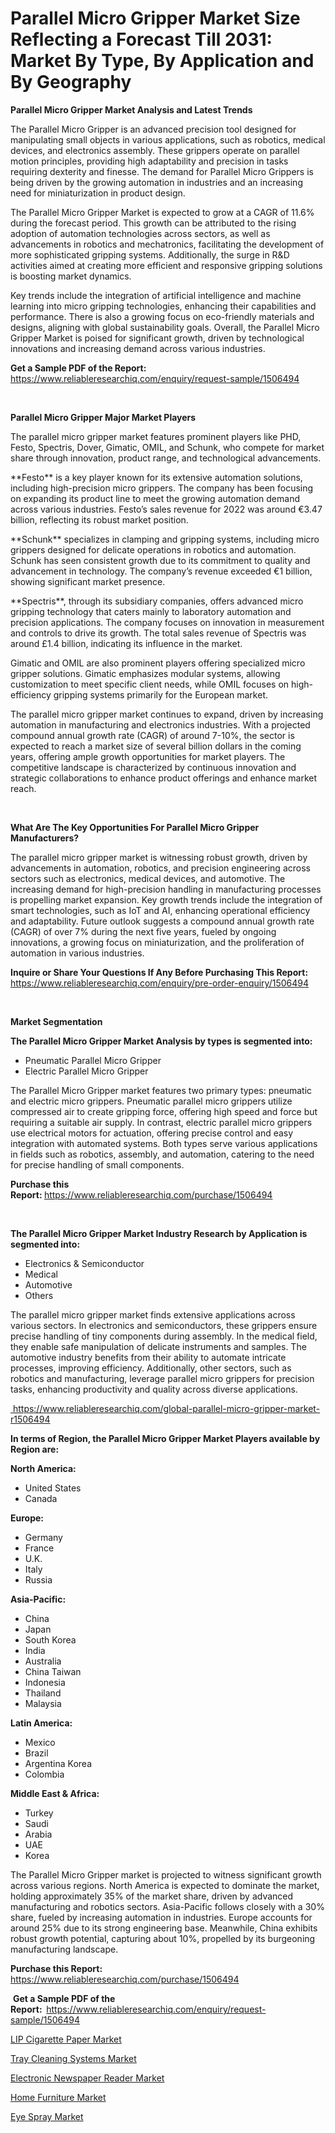 <p><h1>Parallel Micro Gripper Market Size Reflecting a Forecast Till 2031: Market By Type, By Application and By Geography</h1></p><p><strong>Parallel Micro Gripper Market Analysis and Latest Trends</strong></p>
<p><p>The Parallel Micro Gripper is an advanced precision tool designed for manipulating small objects in various applications, such as robotics, medical devices, and electronics assembly. These grippers operate on parallel motion principles, providing high adaptability and precision in tasks requiring dexterity and finesse. The demand for Parallel Micro Grippers is being driven by the growing automation in industries and an increasing need for miniaturization in product design.</p><p>The Parallel Micro Gripper Market is expected to grow at a CAGR of 11.6% during the forecast period. This growth can be attributed to the rising adoption of automation technologies across sectors, as well as advancements in robotics and mechatronics, facilitating the development of more sophisticated gripping systems. Additionally, the surge in R&D activities aimed at creating more efficient and responsive gripping solutions is boosting market dynamics. </p><p>Key trends include the integration of artificial intelligence and machine learning into micro gripping technologies, enhancing their capabilities and performance. There is also a growing focus on eco-friendly materials and designs, aligning with global sustainability goals. Overall, the Parallel Micro Gripper Market is poised for significant growth, driven by technological innovations and increasing demand across various industries.</p></p>
<p><strong>Get a Sample PDF of the Report:&nbsp;</strong> <a href="https://www.reliableresearchiq.com/enquiry/request-sample/1506494">https://www.reliableresearchiq.com/enquiry/request-sample/1506494</a></p>
<p>&nbsp;</p>
<p><strong>Parallel Micro Gripper Major Market Players</strong></p>
<p><p>The parallel micro gripper market features prominent players like PHD, Festo, Spectris, Dover, Gimatic, OMIL, and Schunk, who compete for market share through innovation, product range, and technological advancements.</p><p>**Festo** is a key player known for its extensive automation solutions, including high-precision micro grippers. The company has been focusing on expanding its product line to meet the growing automation demand across various industries. Festo’s sales revenue for 2022 was around €3.47 billion, reflecting its robust market position.</p><p>**Schunk** specializes in clamping and gripping systems, including micro grippers designed for delicate operations in robotics and automation. Schunk has seen consistent growth due to its commitment to quality and advancement in technology. The company’s revenue exceeded €1 billion, showing significant market presence.</p><p>**Spectris**, through its subsidiary companies, offers advanced micro gripping technology that caters mainly to laboratory automation and precision applications. The company focuses on innovation in measurement and controls to drive its growth. The total sales revenue of Spectris was around £1.4 billion, indicating its influence in the market.</p><p>Gimatic and OMIL are also prominent players offering specialized micro gripper solutions. Gimatic emphasizes modular systems, allowing customization to meet specific client needs, while OMIL focuses on high-efficiency gripping systems primarily for the European market.</p><p>The parallel micro gripper market continues to expand, driven by increasing automation in manufacturing and electronics industries. With a projected compound annual growth rate (CAGR) of around 7-10%, the sector is expected to reach a market size of several billion dollars in the coming years, offering ample growth opportunities for market players. The competitive landscape is characterized by continuous innovation and strategic collaborations to enhance product offerings and enhance market reach.</p></p>
<p>&nbsp;</p>
<p><strong>What Are The Key Opportunities For Parallel Micro Gripper Manufacturers?</strong></p>
<p><p>The parallel micro gripper market is witnessing robust growth, driven by advancements in automation, robotics, and precision engineering across sectors such as electronics, medical devices, and automotive. The increasing demand for high-precision handling in manufacturing processes is propelling market expansion. Key growth trends include the integration of smart technologies, such as IoT and AI, enhancing operational efficiency and adaptability. Future outlook suggests a compound annual growth rate (CAGR) of over 7% during the next five years, fueled by ongoing innovations, a growing focus on miniaturization, and the proliferation of automation in various industries.</p></p>
<p><strong>Inquire or Share Your Questions If Any Before Purchasing This Report:</strong> <a href="https://www.reliableresearchiq.com/enquiry/pre-order-enquiry/1506494">https://www.reliableresearchiq.com/enquiry/pre-order-enquiry/1506494</a></p>
<p>&nbsp;</p>
<p><strong>Market Segmentation</strong></p>
<p><strong>The Parallel Micro Gripper Market Analysis by types is segmented into:</strong></p>
<p><ul><li>Pneumatic Parallel Micro Gripper</li><li>Electric Parallel Micro Gripper</li></ul></p>
<p><p>The Parallel Micro Gripper market features two primary types: pneumatic and electric micro grippers. Pneumatic parallel micro grippers utilize compressed air to create gripping force, offering high speed and force but requiring a suitable air supply. In contrast, electric parallel micro grippers use electrical motors for actuation, offering precise control and easy integration with automated systems. Both types serve various applications in fields such as robotics, assembly, and automation, catering to the need for precise handling of small components.</p></p>
<p><strong>Purchase this Report:&nbsp;</strong><a href="https://www.reliableresearchiq.com/purchase/1506494">https://www.reliableresearchiq.com/purchase/1506494</a></p>
<p>&nbsp;</p>
<p><strong>The Parallel Micro Gripper Market Industry Research by Application is segmented into:</strong></p>
<p><ul><li>Electronics & Semiconductor</li><li>Medical</li><li>Automotive</li><li>Others</li></ul></p>
<p><p>The parallel micro gripper market finds extensive applications across various sectors. In electronics and semiconductors, these grippers ensure precise handling of tiny components during assembly. In the medical field, they enable safe manipulation of delicate instruments and samples. The automotive industry benefits from their ability to automate intricate processes, improving efficiency. Additionally, other sectors, such as robotics and manufacturing, leverage parallel micro grippers for precision tasks, enhancing productivity and quality across diverse applications.</p></p>
<p><a href="https://www.reliableresearchiq.com/global-parallel-micro-gripper-market-r1506494">&nbsp;https://www.reliableresearchiq.com/global-parallel-micro-gripper-market-r1506494</a></p>
<p><strong>In terms of Region, the Parallel Micro Gripper Market Players available by Region are:</strong></p>
<p>
    <p> <strong> North America: </strong>
        <ul>
            <li>United States</li>
            <li>Canada</li>
        </ul>
        </p> 
    <p> <strong> Europe: </strong>
        <ul>
            <li>Germany</li>
            <li>France</li>
            <li>U.K.</li>
            <li>Italy</li>
            <li>Russia</li>
        </ul>
        </p> 
    <p> <strong> Asia-Pacific: </strong>
        <ul>
            <li>China</li>
            <li>Japan</li>
            <li>South Korea</li>
            <li>India</li>
            <li>Australia</li>
            <li>China Taiwan</li>
            <li>Indonesia</li>
            <li>Thailand</li>
            <li>Malaysia</li>
        </ul>
        </p> 
    <p> <strong> Latin America: </strong>
        <ul>
            <li>Mexico</li>
            <li>Brazil</li>
            <li>Argentina Korea</li>
            <li>Colombia</li>
        </ul>
        </p> 
    <p> <strong> Middle East & Africa: </strong>
        <ul>
            <li>Turkey</li>
            <li>Saudi</li>
            <li>Arabia</li>
            <li>UAE</li>
            <li>Korea</li>
        </ul>
    </p>
    </p>
<p><p>The Parallel Micro Gripper market is projected to witness significant growth across various regions. North America is expected to dominate the market, holding approximately 35% of the market share, driven by advanced manufacturing and robotics sectors. Asia-Pacific follows closely with a 30% share, fueled by increasing automation in industries. Europe accounts for around 25% due to its strong engineering base. Meanwhile, China exhibits robust growth potential, capturing about 10%, propelled by its burgeoning manufacturing landscape.</p></p>
<p><strong>Purchase this Report: </strong><a href="https://www.reliableresearchiq.com/purchase/1506494">https://www.reliableresearchiq.com/purchase/1506494</a></p>
<p>&nbsp;<strong>Get a Sample PDF of the Report:&nbsp;&nbsp;</strong><a href="https://www.reliableresearchiq.com/enquiry/request-sample/1506494">https://www.reliableresearchiq.com/enquiry/request-sample/1506494</a></p>
<p><strong></strong></p>
<p><p><a href="https://medium.com/@horacetkejs/lip-cigarette-paper-market-share-size-trends-industry-analysis-report-by-application-fb2788415d9c">LIP Cigarette Paper Market</a></p><p><a href="https://medium.com/@anilabrahimi1980/global-tray-cleaning-systems-market-opportunities-and-market-challenges-2024-2031-b0b04df2390b">Tray Cleaning Systems Market</a></p><p><a href="https://issuu.com/reportprime-2/docs/electronic-newspaper-reader-market-_4e9f6d5eb18267">Electronic Newspaper Reader Market</a></p><p><a href="https://www.linkedin.com/pulse/evaluating-global-home-furniture-market-trends-growth-a4g6e?trackingId=OEmkBVO6TaSISZqRGI%2F%2Fng%3D%3D">Home Furniture Market</a></p><p><a href="https://issuu.com/reportprime-2/docs/eye-spray-market-size-2030.pptx_7faadfbe0facfe">Eye Spray Market</a></p></p>